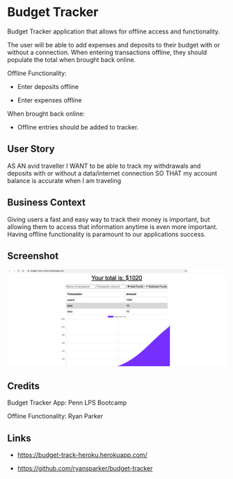 # Budget Tracker

Budget Tracker application that allows for offline access and functionality.

The user will be able to add expenses and deposits to their budget with or without a connection. When entering transactions offline, they should populate the total when brought back online.

Offline Functionality:

  * Enter deposits offline

  * Enter expenses offline

When brought back online:

  * Offline entries should be added to tracker.

## User Story
AS AN avid traveller
I WANT to be able to track my withdrawals and deposits with or without a data/internet connection
SO THAT my account balance is accurate when I am traveling

## Business Context

Giving users a fast and easy way to track their money is important, but allowing them to access that information anytime is even more important. Having offline functionality is paramount to our applications success.

## Screenshot

![Image](/screenshot.png)

## Credits

Budget Tracker App:
Penn LPS Bootcamp

Offline Functionality:
Ryan Parker

## Links

  * https://budget-track-heroku.herokuapp.com/

  * https://github.com/ryansparker/budget-tracker


  

